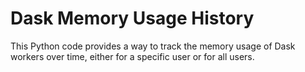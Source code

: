 # Dask Memory Usage History

This Python code provides a way to track the memory usage of Dask workers over time,
either for a specific user or for all users.



